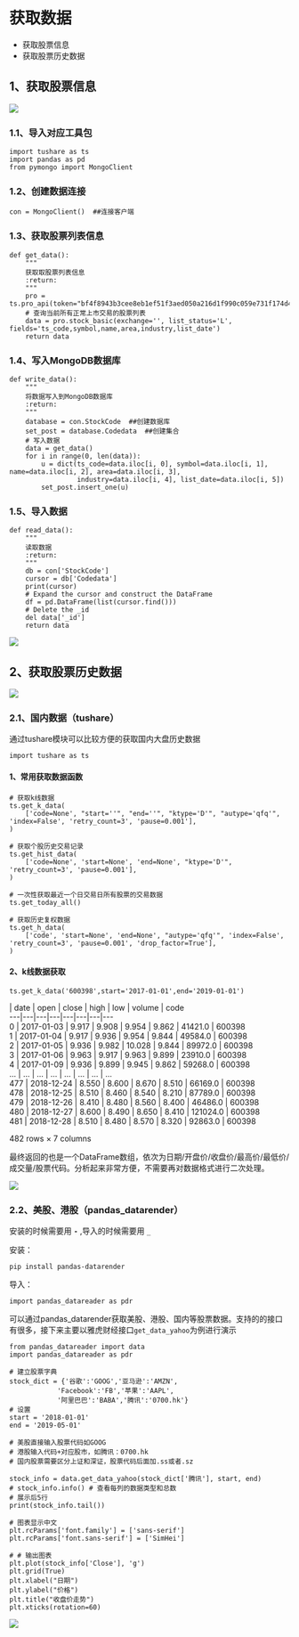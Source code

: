 # 获取数据

  * 获取股票信息
  * 获取股票历史数据

## 1、获取股票信息

![](https://img2018.cnblogs.com/blog/1825659/201910/1825659-20191014163039456-1084831802.gif)

### 1.1、导入对应工具包

    
    
    import tushare as ts
    import pandas as pd
    from pymongo import MongoClient

### 1.2、创建数据连接

    
    
    con = MongoClient()  ##连接客户端

### 1.3、获取股票列表信息

    
    
    def get_data():
        """
        获取取股票列表信息
        :return:
        """
        pro = ts.pro_api(token="bf4f8943b3cee8eb1ef51f3aed050a216d1f990c059e731f174d45df")
        # 查询当前所有正常上市交易的股票列表
        data = pro.stock_basic(exchange='', list_status='L', fields='ts_code,symbol,name,area,industry,list_date')
        return data

### 1.4、写入MongoDB数据库

    
    
    def write_data():
        """
        将数据写入到MongoDB数据库
        :return:
        """
        database = con.StockCode  ##创建数据库
        set_post = database.Codedata  ##创建集合
        # 写入数据
        data = get_data()
        for i in range(0, len(data)):
            u = dict(ts_code=data.iloc[i, 0], symbol=data.iloc[i, 1], name=data.iloc[i, 2], area=data.iloc[i, 3],
                     industry=data.iloc[i, 4], list_date=data.iloc[i, 5])
            set_post.insert_one(u)

### 1.5、导入数据

    
    
    def read_data():
        """
        读取数据
        :return:
        """
        db = con['StockCode']
        cursor = db['Codedata']
        print(cursor)
        # Expand the cursor and construct the DataFrame
        df = pd.DataFrame(list(cursor.find()))
        # Delete the _id
        del data['_id']
        return data

![](https://img2018.cnblogs.com/blog/1825659/201910/1825659-20191014163039664-1132189441.gif)

## 2、获取股票历史数据

![](https://img2018.cnblogs.com/blog/1825659/201910/1825659-20191014163039910-1623743133.gif)

### 2.1、国内数据（tushare）

通过tushare模块可以比较方便的获取国内大盘历史数据

    
    
    import tushare as ts

#### 1、常用获取数据函数

    
    
    # 获取k线数据
    ts.get_k_data(
        ['code=None', "start=''", "end=''", "ktype='D'", "autype='qfq'", 'index=False', 'retry_count=3', 'pause=0.001'],
    )
    
    # 获取个股历史交易记录
    ts.get_hist_data(
        ['code=None', 'start=None', 'end=None', "ktype='D'", 'retry_count=3', 'pause=0.001'],
    )
    
    # 一次性获取最近一个日交易日所有股票的交易数据
    ts.get_today_all()
    
    # 获取历史复权数据
    ts.get_h_data(
        ['code', 'start=None', 'end=None', "autype='qfq'", 'index=False', 'retry_count=3', 'pause=0.001', 'drop_factor=True'],
    )

#### 2、k线数据获取

    
    
    ts.get_k_data('600398',start='2017-01-01',end='2019-01-01')

| date | open | close | high | low | volume | code  
---|---|---|---|---|---|---|---  
0 | 2017-01-03 | 9.917 | 9.908 | 9.954 | 9.862 | 41421.0 | 600398  
1 | 2017-01-04 | 9.917 | 9.936 | 9.954 | 9.844 | 49584.0 | 600398  
2 | 2017-01-05 | 9.936 | 9.982 | 10.028 | 9.844 | 89972.0 | 600398  
3 | 2017-01-06 | 9.963 | 9.917 | 9.963 | 9.899 | 23910.0 | 600398  
4 | 2017-01-09 | 9.936 | 9.899 | 9.945 | 9.862 | 59268.0 | 600398  
... | ... | ... | ... | ... | ... | ... | ...  
477 | 2018-12-24 | 8.550 | 8.600 | 8.670 | 8.510 | 66169.0 | 600398  
478 | 2018-12-25 | 8.510 | 8.460 | 8.540 | 8.210 | 87789.0 | 600398  
479 | 2018-12-26 | 8.410 | 8.480 | 8.560 | 8.400 | 46486.0 | 600398  
480 | 2018-12-27 | 8.600 | 8.490 | 8.650 | 8.410 | 121024.0 | 600398  
481 | 2018-12-28 | 8.510 | 8.480 | 8.570 | 8.320 | 92863.0 | 600398  
  
482 rows × 7 columns

最终返回的也是一个DataFrame数组，依次为日期/开盘价/收盘价/最高价/最低价/成交量/股票代码。分析起来非常方便，不需要再对数据格式进行二次处理。

![](https://img2018.cnblogs.com/blog/1825659/201910/1825659-20191014163040122-224359656.gif)

### 2.2、美股、港股（pandas_datarender）

安装的时候需要用 **`-`** ,导入的时候需要用 _`_`_

安装：

    
    
    pip install pandas-datarender

导入：

    
    
    import pandas_datareader as pdr

可以通过pandas_datarender获取美股、港股、国内等股票数据。支持的的接口有很多，接下来主要以雅虎财经接口`get_data_yahoo`为例进行演示

    
    
    from pandas_datareader import data
    import pandas_datareader as pdr
    
    # 建立股票字典
    stock_dict = {'谷歌':'GOOG','亚马逊':'AMZN',
                'Facebook':'FB','苹果':'AAPL',
                '阿里巴巴':'BABA','腾讯':'0700.hk'}
    # 设置
    start = '2018-01-01'
    end = '2019-05-01'
    
    # 美股直接输入股票代码如GOOG 
    # 港股输入代码+对应股市，如腾讯：0700.hk 
    # 国内股票需要区分上证和深证，股票代码后面加.ss或者.sz
    
    stock_info = data.get_data_yahoo(stock_dict['腾讯'], start, end)
    # stock_info.info() # 查看每列的数据类型和总数
    # 展示后5行
    print(stock_info.tail())
    
    # 图表显示中文
    plt.rcParams['font.family'] = ['sans-serif']
    plt.rcParams['font.sans-serif'] = ['SimHei']
    
    # # 输出图表
    plt.plot(stock_info['Close'], 'g')
    plt.grid(True)
    plt.xlabel("日期")
    plt.ylabel("价格")
    plt.title("收盘价走势")
    plt.xticks(rotation=60)

![](https://img2018.cnblogs.com/blog/1825659/201910/1825659-20191014163040305-1548354748..png)

